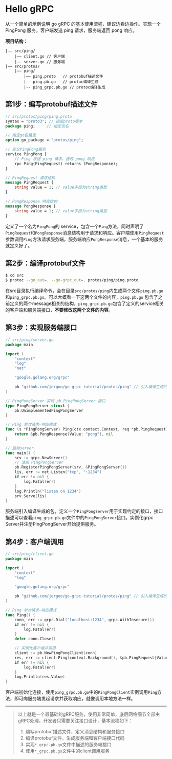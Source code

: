 # Hello gRPC

从一个简单的示例说明 go gRPC 的基本使用流程，建议边看边操作。实现一个 PingPong 服务，客户端发送 ping 请求，服务端返回 pong 响应。

**项目结构：**

```
|—— src/ping/
	|—— client.go // 客户端
	|—— server.go // 服务端
|—— src/protos/
	|—— ping/
		|—— ping.proto   // protobuf描述文件
		|—— ping.pb.go   // protoc编译生成
		|-- ping_grpc.pb.go // protoc编译生成
```

## 第1步：编写protobuf描述文件

```protobuf
// src/protos/ping/ping.proto
syntax = "proto3"; // 指定proto版本
package ping;     // 指定包名

// 指定go包路径
option go_package = "protos/ping";

// 定义PingPong服务
service PingPong {
	// Ping 发送 ping 请求，接收 pong 响应
    rpc Ping(PingRequest) returns (PongResponse);
}

// PingRequest 请求结构
message PingRequest {
    string value = 1; // value字段为string类型
}

// PongResponse 响应结构
message PongResponse {
    string value = 1; // value字段为string类型
}
```

定义了一个名为`PingPong`的 service，包含一个`Ping`方法，同时声明了`PingRequest`和`PongResponse`消息结构用于请求和响应。客户端使用`PingRequest`参数调用`Ping`方法请求服务端，服务端响应`PongResponse`消息，一个基本的服务就定义好了。

## 第2步：编译protobuf文件

```sh
$ cd src
$ protoc --go_out=. --go-grpc_out=. protos/ping/ping.proto
```
在src目录执行编译命令，会在目录`src/protos/ping`内生成两个文件`ping.pb.go`和`ping_grpc.pb.go`。可以大概看一下这两个文件的内容，`ping.pb.go` 包含了之前定义的两个message相关的结构，`ping_grpc.pb.go`包含了定义的service相关的客户端和服务端接口，**不要修改这两个文件的内容**。

## 第3步：实现服务端接口

```go
// src/ping/server.go
package main

import (
	"context"
	"log"
	"net"

	"google.golang.org/grpc"

	pb "github.com/jergoo/go-grpc-tutorial/protos/ping" // 引入编译生成的包
)

// PingPongServer 实现 pb.PingPongServer 接口
type PingPongServer struct {
	pb.UnimplementedPingPongServer
}

// Ping 单次请求-响应模式
func (s *PingPongServer) Ping(ctx context.Context, req *pb.PingRequest) (*pb.PongResponse, error) {
	return &pb.PongResponse{Value: "pong"}, nil
}

// 启动server
func main() {
	srv := grpc.NewServer()
	// 注册 PingPongServer
	pb.RegisterPingPongServer(srv, &PingPongServer{})
	lis, err := net.Listen("tcp", ":1234")
	if err != nil {
		log.Fatal(err)
	}
	log.Println("listen on 1234")
	srv.Serve(lis)
}
```

服务端引入编译生成的包，定义一个`PingPongServer`用于实现约定的接口，接口描述可以查看`ping_grpc.pb.go`文件中的`PingPongServer`接口。实例化grpc Server并注册PingPongServer开始提供服务。

## 第4步：客户端调用

```go
// src/ping/client.go
package main

import (
	"context"
	"log"

	"google.golang.org/grpc"

	pb "github.com/jergoo/go-grpc-tutorial/protos/ping" // 引入编译生成的包
)

// Ping 单次请求-响应模式
func Ping() {
	conn, err := grpc.Dial("localhost:1234", grpc.WithInsecure())
	if err != nil {
		log.Fatal(err)
	}
	defer conn.Close()

	// 实例化客户端并调用
	client := pb.NewPingPongClient(conn)
	res, err := client.Ping(context.Background(), &pb.PingRequest{Value: "ping"})
	if err != nil {
		log.Fatal(err)
	}
	log.Println(res.Value)
}
```

客户端初始化连接，使用`ping_grpc.pb.go`中的`PingPongClient`实例调用`Ping`方法，即可向服务端发起请求并获取响应，就像调用本地方法一样。

---

> 以上就是一个最基础的gRPC服务，使用非常简单，底层网络细节全部由gRPC处理，开发者只需要关注接口设计，基本流程如下：
> 1. 编写protobuf描述文件，定义消息结构和服务接口
> 2. 编译protobuf文件，生成服务端和客户端接口代码
> 3. 实现`*_grpc.pb.go`文件中描述的服务端接口
> 4. 使用`*_grpc.pb.go`文件中的client调用服务
